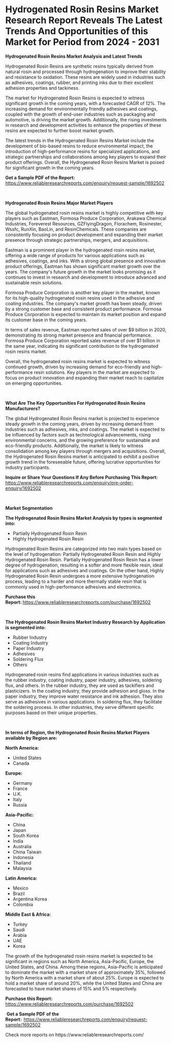 <p><h1>Hydrogenated Rosin Resins Market Research Report Reveals The Latest Trends And Opportunities of this Market for Period from 2024 - 2031</h1></p><p><strong>Hydrogenated Rosin Resins Market Analysis and Latest Trends</strong></p>
<p><p>Hydrogenated Rosin Resins are synthetic resins typically derived from natural rosin and processed through hydrogenation to improve their stability and resistance to oxidation. These resins are widely used in industries such as adhesives, coatings, rubber, and printing inks due to their excellent adhesion properties and tackiness.</p><p>The market for Hydrogenated Rosin Resins is expected to witness significant growth in the coming years, with a forecasted CAGR of 12%. The increasing demand for environmentally friendly adhesives and coatings, coupled with the growth of end-user industries such as packaging and automotive, is driving the market growth. Additionally, the rising investments in research and development activities to enhance the properties of these resins are expected to further boost market growth.</p><p>The latest trends in the Hydrogenated Rosin Resins Market include the development of bio-based resins to reduce environmental impact, the introduction of high-performance resins for specialized applications, and strategic partnerships and collaborations among key players to expand their product offerings. Overall, the Hydrogenated Rosin Resins Market is poised for significant growth in the coming years.</p></p>
<p><strong>Get a Sample PDF of the Report:&nbsp;</strong> <a href="https://www.reliableresearchreports.com/enquiry/request-sample/1692502">https://www.reliableresearchreports.com/enquiry/request-sample/1692502</a></p>
<p>&nbsp;</p>
<p><strong>Hydrogenated Rosin Resins Major Market Players</strong></p>
<p><p>The global hydrogenated rosin resins market is highly competitive with key players such as Eastman, Formosa Produce Corporation, Arakawa Chemical Industries, Foreverest Resources, GZFlyingDragon, Florachem, Rosinester, Wssfc, RunXin, BaoLin, and ResinChemicals. These companies are consistently focusing on product development and expanding their market presence through strategic partnerships, mergers, and acquisitions.</p><p>Eastman is a prominent player in the hydrogenated rosin resins market, offering a wide range of products for various applications such as adhesives, coatings, and inks. With a strong global presence and innovative product offerings, Eastman has shown significant market growth over the years. The company's future growth in the market looks promising as it continues to invest in research and development to introduce advanced and sustainable resin solutions.</p><p>Formosa Produce Corporation is another key player in the market, known for its high-quality hydrogenated rosin resins used in the adhesive and coating industries. The company's market growth has been steady, driven by a strong customer base and consistent product performance. Formosa Produce Corporation is expected to maintain its market position and expand its customer base in the coming years.</p><p>In terms of sales revenue, Eastman reported sales of over $9 billion in 2020, demonstrating its strong market presence and financial performance. Formosa Produce Corporation reported sales revenue of over $1 billion in the same year, indicating its significant contribution to the hydrogenated rosin resins market.</p><p>Overall, the hydrogenated rosin resins market is expected to witness continued growth, driven by increasing demand for eco-friendly and high-performance resin solutions. Key players in the market are expected to focus on product innovation and expanding their market reach to capitalize on emerging opportunities.</p></p>
<p>&nbsp;</p>
<p><strong>What Are The Key Opportunities For Hydrogenated Rosin Resins Manufacturers?</strong></p>
<p><p>The global Hydrogenated Rosin Resins market is projected to experience steady growth in the coming years, driven by increasing demand from industries such as adhesives, inks, and coatings. The market is expected to be influenced by factors such as technological advancements, rising environmental concerns, and the growing preference for sustainable and eco-friendly products. Additionally, the market is likely to witness consolidation among key players through mergers and acquisitions. Overall, the Hydrogenated Rosin Resins market is anticipated to exhibit a positive growth trend in the foreseeable future, offering lucrative opportunities for industry participants.</p></p>
<p><strong>Inquire or Share Your Questions If Any Before Purchasing This Report:</strong> <a href="https://www.reliableresearchreports.com/enquiry/pre-order-enquiry/1692502">https://www.reliableresearchreports.com/enquiry/pre-order-enquiry/1692502</a></p>
<p>&nbsp;</p>
<p><strong>Market Segmentation</strong></p>
<p><strong>The Hydrogenated Rosin Resins Market Analysis by types is segmented into:</strong></p>
<p><ul><li>Partially Hydrogenated Rosin Resin</li><li>Highly Hydrogenated Rosin Resin</li></ul></p>
<p><p>Hydrogenated Rosin Resins are categorized into two main types based on the level of hydrogenation: Partially Hydrogenated Rosin Resin and Highly Hydrogenated Rosin Resin. Partially Hydrogenated Rosin Resin has a lower degree of hydrogenation, resulting in a softer and more flexible resin, ideal for applications such as adhesives and coatings. On the other hand, Highly Hydrogenated Rosin Resin undergoes a more extensive hydrogenation process, leading to a harder and more thermally stable resin that is commonly used in high-performance adhesives and electronics.</p></p>
<p><strong>Purchase this Report:&nbsp;</strong><a href="https://www.reliableresearchreports.com/purchase/1692502">https://www.reliableresearchreports.com/purchase/1692502</a></p>
<p>&nbsp;</p>
<p><strong>The Hydrogenated Rosin Resins Market Industry Research by Application is segmented into:</strong></p>
<p><ul><li>Rubber Industry</li><li>Coating Industry</li><li>Paper Industry</li><li>Adhesives</li><li>Soldering Flux</li><li>Others</li></ul></p>
<p><p>Hydrogenated rosin resins find applications in various industries such as the rubber industry, coating industry, paper industry, adhesives, soldering flux, and others. In the rubber industry, they are used as tackifiers and plasticizers. In the coating industry, they provide adhesion and gloss. In the paper industry, they improve water resistance and ink adhesion. They also serve as adhesives in various applications. In soldering flux, they facilitate the soldering process. In other industries, they serve different specific purposes based on their unique properties.</p></p>
<p>&nbsp;</p>
<p><strong>In terms of Region, the Hydrogenated Rosin Resins Market Players available by Region are:</strong></p>
<p>
    <p> <strong> North America: </strong>
        <ul>
            <li>United States</li>
            <li>Canada</li>
        </ul>
        </p> 
    <p> <strong> Europe: </strong>
        <ul>
            <li>Germany</li>
            <li>France</li>
            <li>U.K.</li>
            <li>Italy</li>
            <li>Russia</li>
        </ul>
        </p> 
    <p> <strong> Asia-Pacific: </strong>
        <ul>
            <li>China</li>
            <li>Japan</li>
            <li>South Korea</li>
            <li>India</li>
            <li>Australia</li>
            <li>China Taiwan</li>
            <li>Indonesia</li>
            <li>Thailand</li>
            <li>Malaysia</li>
        </ul>
        </p> 
    <p> <strong> Latin America: </strong>
        <ul>
            <li>Mexico</li>
            <li>Brazil</li>
            <li>Argentina Korea</li>
            <li>Colombia</li>
        </ul>
        </p> 
    <p> <strong> Middle East & Africa: </strong>
        <ul>
            <li>Turkey</li>
            <li>Saudi</li>
            <li>Arabia</li>
            <li>UAE</li>
            <li>Korea</li>
        </ul>
    </p>
    </p>
<p><p>The growth of the hydrogenated rosin resins market is expected to be significant in regions such as North America, Asia-Pacific, Europe, the United States, and China. Among these regions, Asia-Pacific is anticipated to dominate the market with a market share of approximately 35%, followed by North America with a market share of about 25%. Europe is expected to hold a market share of around 20%, while the United States and China are forecasted to have market shares of 15% and 5% respectively.</p></p>
<p><strong>Purchase this Report: </strong><a href="https://www.reliableresearchreports.com/purchase/1692502">https://www.reliableresearchreports.com/purchase/1692502</a></p>
<p>&nbsp;<strong>Get a Sample PDF of the Report:&nbsp;&nbsp;</strong><a href="https://www.reliableresearchreports.com/enquiry/request-sample/1692502">https://www.reliableresearchreports.com/enquiry/request-sample/1692502</a></p>
<p><strong></strong></p>
<p>Check more reports on https://www.reliableresearchreports.com/</p>